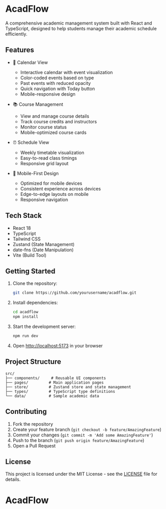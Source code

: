 # AcadFlow

A comprehensive academic management system built with React and TypeScript, designed to help students manage their academic schedule efficiently.

## Features

- 📅 Calendar View
  - Interactive calendar with event visualization
  - Color-coded events based on type
  - Past events with reduced opacity
  - Quick navigation with Today button
  - Mobile-responsive design

- 📚 Course Management
  - View and manage course details
  - Track course credits and instructors
  - Monitor course status
  - Mobile-optimized course cards

- ⏰ Schedule View
  - Weekly timetable visualization
  - Easy-to-read class timings
  - Responsive grid layout

- 📱 Mobile-First Design
  - Optimized for mobile devices
  - Consistent experience across devices
  - Edge-to-edge layouts on mobile
  - Responsive navigation

## Tech Stack

- React 18
- TypeScript
- Tailwind CSS
- Zustand (State Management)
- date-fns (Date Manipulation)
- Vite (Build Tool)

## Getting Started

1. Clone the repository:
   ```bash
   git clone https://github.com/yourusername/acadflow.git
   ```

2. Install dependencies:
   ```bash
   cd acadflow
   npm install
   ```

3. Start the development server:
   ```bash
   npm run dev
   ```

4. Open [http://localhost:5173](http://localhost:5173) in your browser

## Project Structure

```
src/
├── components/     # Reusable UI components
├── pages/         # Main application pages
├── store/         # Zustand store and state management
├── types/         # TypeScript type definitions
└── data/          # Sample academic data
```

## Contributing

1. Fork the repository
2. Create your feature branch (`git checkout -b feature/AmazingFeature`)
3. Commit your changes (`git commit -m 'Add some AmazingFeature'`)
4. Push to the branch (`git push origin feature/AmazingFeature`)
5. Open a Pull Request

## License

This project is licensed under the MIT License - see the [LICENSE](LICENSE) file for details.
# AcadFlow
